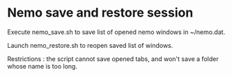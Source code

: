 # Nemo save and restore session

Execute nemo_save.sh to save list of opened nemo windows in ~/nemo.dat.

Launch nemo_restore.sh to reopen saved list of windows.

Restrictions : the script cannot save opened tabs, and won't save a folder whose name is too long.
